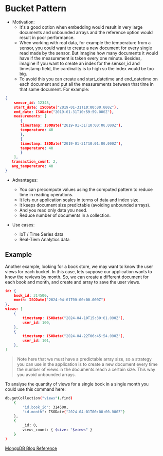 # Bucket Pattern
- Motivation:
    - It's a good option when embedding would result in very large documents and unbounded arrays and the reference option would result in poor performance.
    - When working with real data, for example the temperature from a sensor, you could want to create a new document for every single read made by the sensor. But imagine how many documents it would have if the measurement is taken every one minute. Besides, imagine if you want to create an index for the sensor_id and timestamp field, the cardinality is to high so the index would be too big.
    - To avoid this you can create and start_datetime and end_datetime on each document and put all the measurements between that time in that same document. For example:

```json
{
    sensor_id: 12345,
    start_date: ISODate("2019-01-31T10:00:00.000Z"),
    end_date: ISODate("2019-01-31T10:59:59.000Z"),
    measurements: [
       {
       timestamp: ISODate("2019-01-31T10:00:00.000Z"),
       temperature: 40
       },
       {
       timestamp: ISODate("2019-01-31T10:01:00.000Z"),
       temperature: 40
       }
    ],
   transaction_count: 2,
   avg_temperature: 40
} 
```
- Advantages:
    - You can precompute values using the computed pattern to reduce time in reading operations.
    - It lets our application scales in terms of data and index size.
    - It keeps document size predictable (avoiding unbounded arrays).
    - And you read only data you need.
    - Reduce number of documents in a collection.

- Use cases:
    - IoT / Time Series data
    - Real-Tiem Analytics data

## Example
Another example, looking for a book store, we may want to know the user views for each bucket. In this case, lets suppose our application wants to know the reviews by month. So, we can create a different document for each book and month, and create and array to save the user views.

```json
id: {
    book_id: 314500,
    month: ISODate("2024-04-01T00:00:00.000Z")
},
views: [
    {
        timestamp: ISODate("2024-04-10T15:30:01.000Z"),
        user_id: 100,
    },
    {
        timestamp: ISODate("2024-04-22T06:45:54.000Z"),
        user_id: 101,
    },
]
```

> Note here that we must have a predictable array size, so a strategy you can use in the application is to create a new document every time the number of views in the documents reach a certain size. This way you avoid unbounded arrays.

To analyse the quantity of views for a single book in a single month you could use this command here:
```sh
db.getCollection("views").find(
    {
        "id.book_id": 314500,
        "id.month": ISODate("2024-04-01T00:00:00.000Z")
    },
    {
        _id: 0,
        views_count: { $size: "$views" }
    }
)
```

[MongoDB Blog Reference](https://www.mongodb.com/blog/post/building-with-patterns-the-bucket-pattern)
